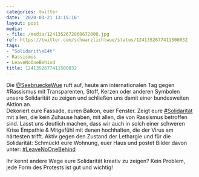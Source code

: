 ```yaml
---
categories: twitter
date: '2020-03-21 13:15:16'
layout: post
media:
- file: /media/1241352672860672000.jpg
ref: https://twitter.com/schwarzlichtwue/status/1241352677411500032
tags:
- "Solidarit\xE4t"
- Rassismus
- LeaveNoOneBehind
title: 1241352677411500032
---
```

Die [@SeebrueckeWue](https://twitter.com/SeebrueckeWue) ruft auf, heute am internationalen Tag gegen #Rassismus mit Transparenten, Stoff, Kerzen oder anderen Symbolen unsere Solidarität zu zeigen und schließen uns damit einer bundesweiten Aktion an.  
Dekoriert eure Fassade, euren Balkon, euer Fenster. Zeigt eure [#Solidarität](/t/solidarität) mit allen, die kein Zuhause haben, mit allen, die von Rassismus betroffen sind. 
Lasst uns deutlich machen, dass wir auch in solch einer schweren Krise Empathie &amp; Mitgefühl mit denen hochhalten, die der Virus am härtesten trifft. 
Aktiv gegen den Zustand der Lethargie und für die Solidarität: Schmückt eure Wohnung, euer Haus und postet Bilder davon unter: [#LeaveNoOneBehind](/t/leavenoonebehind) 

Ihr kennt andere Wege eure Solidarität kreativ zu zeigen? Kein Problem, jede Form des Protests ist gut und wichtig! 